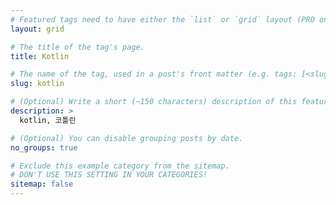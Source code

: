 ```yaml
---
# Featured tags need to have either the `list` or `grid` layout (PRO only).
layout: grid

# The title of the tag's page.
title: Kotlin

# The name of the tag, used in a post's front matter (e.g. tags: [<slug>]).
slug: kotlin

# (Optional) Write a short (~150 characters) description of this featured tag.
description: >
  kotlin, 코틀린

# (Optional) You can disable grouping posts by date.
no_groups: true

# Exclude this example category from the sitemap.
# DON'T USE THIS SETTING IN YOUR CATEGORIES!
sitemap: false
---
```

